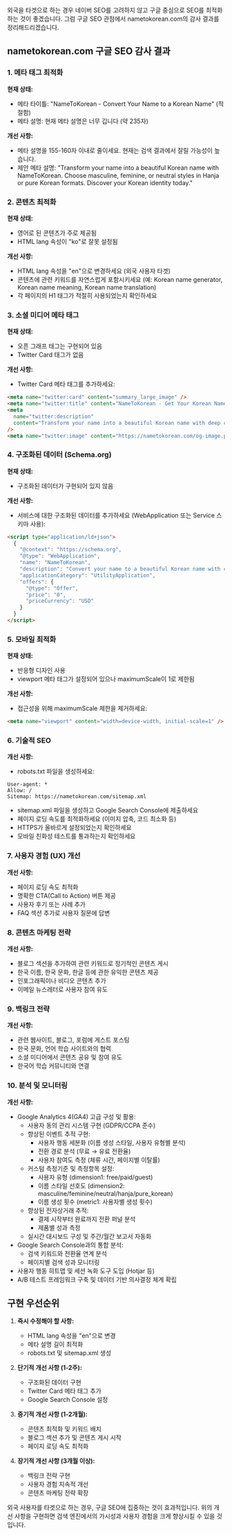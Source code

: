 외국을 타겟으로 하는 경우 네이버 SEO를 고려하지 않고 구글 중심으로 SEO를 최적화하는 것이 좋겠습니다. 그럼 구글 SEO 관점에서 nametokorean.com의 감사 결과를 정리해드리겠습니다.

## nametokorean.com 구글 SEO 감사 결과

### 1. 메타 태그 최적화

**현재 상태:**

- 메타 타이틀: "NameToKorean - Convert Your Name to a Korean Name" (적절함)
- 메타 설명: 현재 메타 설명은 너무 깁니다 (약 235자)

**개선 사항:**

- 메타 설명을 155-160자 이내로 줄이세요. 현재는 검색 결과에서 잘릴 가능성이 높습니다.
- 제안 메타 설명: "Transform your name into a beautiful Korean name with NameToKorean. Choose masculine, feminine, or neutral styles in Hanja or pure Korean formats. Discover your Korean identity today."

### 2. 콘텐츠 최적화

**현재 상태:**

- 영어로 된 콘텐츠가 주로 제공됨
- HTML lang 속성이 "ko"로 잘못 설정됨

**개선 사항:**

- HTML lang 속성을 "en"으로 변경하세요 (외국 사용자 타겟)
- 콘텐츠에 관련 키워드를 자연스럽게 포함시키세요 (예: Korean name generator, Korean name meaning, Korean name translation)
- 각 페이지의 H1 태그가 적절히 사용되었는지 확인하세요

### 3. 소셜 미디어 메타 태그

**현재 상태:**

- 오픈 그래프 태그는 구현되어 있음
- Twitter Card 태그가 없음

**개선 사항:**

- Twitter Card 메타 태그를 추가하세요:

```html
<meta name="twitter:card" content="summary_large_image" />
<meta name="twitter:title" content="NameToKorean - Get Your Korean Name" />
<meta
  name="twitter:description"
  content="Transform your name into a beautiful Korean name with deep cultural meaning."
/>
<meta name="twitter:image" content="https://nametokorean.com/og-image.png" />
```

### 4. 구조화된 데이터 (Schema.org)

**현재 상태:**

- 구조화된 데이터가 구현되어 있지 않음

**개선 사항:**

- 서비스에 대한 구조화된 데이터를 추가하세요 (WebApplication 또는 Service 스키마 사용):

```html
<script type="application/ld+json">
  {
    "@context": "https://schema.org",
    "@type": "WebApplication",
    "name": "NameToKorean",
    "description": "Convert your name to a beautiful Korean name with cultural meaning",
    "applicationCategory": "UtilityApplication",
    "offers": {
      "@type": "Offer",
      "price": "0",
      "priceCurrency": "USD"
    }
  }
</script>
```

### 5. 모바일 최적화

**현재 상태:**

- 반응형 디자인 사용
- viewport 메타 태그가 설정되어 있으나 maximumScale이 1로 제한됨

**개선 사항:**

- 접근성을 위해 maximumScale 제한을 제거하세요:

```html
<meta name="viewport" content="width=device-width, initial-scale=1" />
```

### 6. 기술적 SEO

**개선 사항:**

- robots.txt 파일을 생성하세요:

```
User-agent: *
Allow: /
Sitemap: https://nametokorean.com/sitemap.xml
```

- sitemap.xml 파일을 생성하고 Google Search Console에 제출하세요
- 페이지 로딩 속도를 최적화하세요 (이미지 압축, 코드 최소화 등)
- HTTPS가 올바르게 설정되었는지 확인하세요
- 모바일 친화성 테스트를 통과하는지 확인하세요

### 7. 사용자 경험 (UX) 개선

**개선 사항:**

- 페이지 로딩 속도 최적화
- 명확한 CTA(Call to Action) 버튼 제공
- 사용자 후기 또는 사례 추가
- FAQ 섹션 추가로 사용자 질문에 답변

### 8. 콘텐츠 마케팅 전략

**개선 사항:**

- 블로그 섹션을 추가하여 관련 키워드로 정기적인 콘텐츠 게시
- 한국 이름, 한국 문화, 한글 등에 관한 유익한 콘텐츠 제공
- 인포그래픽이나 비디오 콘텐츠 추가
- 이메일 뉴스레터로 사용자 참여 유도

### 9. 백링크 전략

**개선 사항:**

- 관련 웹사이트, 블로그, 포럼에 게스트 포스팅
- 한국 문화, 언어 학습 사이트와의 협력
- 소셜 미디어에서 콘텐츠 공유 및 참여 유도
- 한국어 학습 커뮤니티와 연결

### 10. 분석 및 모니터링

**개선 사항:**

- Google Analytics 4(GA4) 고급 구성 및 활용:
  - 사용자 동의 관리 시스템 구현 (GDPR/CCPA 준수)
  - 향상된 이벤트 추적 구현:
    - 사용자 행동 세분화 (이름 생성 스타일, 사용자 유형별 분석)
    - 전환 경로 분석 (무료 → 유료 전환율)
    - 사용자 참여도 측정 (체류 시간, 페이지별 이탈률)
  - 커스텀 측정기준 및 측정항목 설정:
    - 사용자 유형 (dimension1: free/paid/guest)
    - 이름 스타일 선호도 (dimension2: masculine/feminine/neutral/hanja/pure_korean)
    - 이름 생성 횟수 (metric1: 사용자별 생성 횟수)
  - 향상된 전자상거래 추적:
    - 결제 시작부터 완료까지 전환 퍼널 분석
    - 제품별 성과 측정
  - 실시간 대시보드 구성 및 주간/월간 보고서 자동화
- Google Search Console과의 통합 분석:
  - 검색 키워드와 전환율 연계 분석
  - 페이지별 검색 성과 모니터링
- 사용자 행동 히트맵 및 세션 녹화 도구 도입 (Hotjar 등)
- A/B 테스트 프레임워크 구축 및 데이터 기반 의사결정 체계 확립

## 구현 우선순위

1. **즉시 수정해야 할 사항:**

   - HTML lang 속성을 "en"으로 변경
   - 메타 설명 길이 최적화
   - robots.txt 및 sitemap.xml 생성

2. **단기적 개선 사항 (1-2주):**

   - 구조화된 데이터 구현
   - Twitter Card 메타 태그 추가
   - Google Search Console 설정

3. **중기적 개선 사항 (1-2개월):**

   - 콘텐츠 최적화 및 키워드 배치
   - 블로그 섹션 추가 및 콘텐츠 게시 시작
   - 페이지 로딩 속도 최적화

4. **장기적 개선 사항 (3개월 이상):**
   - 백링크 전략 구현
   - 사용자 경험 지속적 개선
   - 콘텐츠 마케팅 전략 확장

외국 사용자를 타겟으로 하는 경우, 구글 SEO에 집중하는 것이 효과적입니다. 위의 개선 사항을 구현하면 검색 엔진에서의 가시성과 사용자 경험을 크게 향상시킬 수 있을 것입니다.
